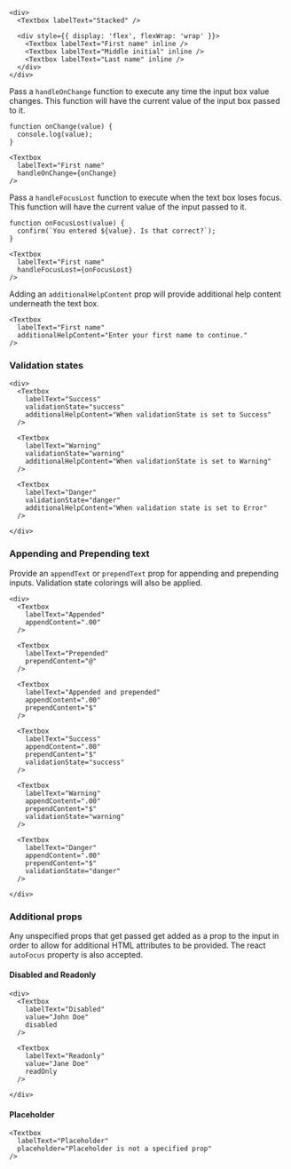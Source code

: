 ```
<div>
  <Textbox labelText="Stacked" />

  <div style={{ display: 'flex', flexWrap: 'wrap' }}>
    <Textbox labelText="First name" inline />
    <Textbox labelText="Middle initial" inline />
    <Textbox labelText="Last name" inline />
  </div>
</div>
```

Pass a ``handleOnChange`` function to execute any time the input box value changes. This function will have the current value of the input box passed to it.

```
function onChange(value) {
  console.log(value);
}

<Textbox
  labelText="First name"
  handleOnChange={onChange}
/>
```

Pass a ``handleFocusLost`` function to execute when the text box loses focus. This function will have the current value of the input passed to it.

```
function onFocusLost(value) {
  confirm(`You entered ${value}. Is that correct?`);
}

<Textbox
  labelText="First name"
  handleFocusLost={onFocusLost}
/>
```

Adding an ``additionalHelpContent`` prop will provide additional help content underneath the text box.

```
<Textbox
  labelText="First name"
  additionalHelpContent="Enter your first name to continue."
/>
```

### Validation states

```
<div>
  <Textbox
    labelText="Success"
    validationState="success"
    additionalHelpContent="When validationState is set to Success"
  />

  <Textbox
    labelText="Warning"
    validationState="warning"
    additionalHelpContent="When validationState is set to Warning"
  />

  <Textbox
    labelText="Danger"
    validationState="danger"
    additionalHelpContent="When validation state is set to Error"
  />

</div>
```

### Appending and Prepending text

Provide an ``appendText`` or ``prependText`` prop for appending and prepending inputs. Validation state colorings will also be applied.

```
<div>
  <Textbox
    labelText="Appended"
    appendContent=".00"
  />

  <Textbox
    labelText="Prepended"
    prependContent="@"
  />

  <Textbox
    labelText="Appended and prepended"
    appendContent=".00"
    prependContent="$"
  />

  <Textbox
    labelText="Success"
    appendContent=".00"
    prependContent="$"
    validationState="success"
  />

  <Textbox
    labelText="Warning"
    appendContent=".00"
    prependContent="$"
    validationState="warning"
  />

  <Textbox
    labelText="Danger"
    appendContent=".00"
    prependContent="$"
    validationState="danger"
  />

</div>
```

### Additional props

Any unspecified props that get passed get added as a prop to the input in order to allow for additional HTML attributes to be provided.
The react ``autoFocus`` property is also accepted.

#### Disabled and Readonly

```
<div>
  <Textbox
    labelText="Disabled"
    value="John Doe"
    disabled
  />

  <Textbox
    labelText="Readonly"
    value="Jane Doe"
    readOnly
  />

</div>
```
#### Placeholder

```
<Textbox
  labelText="Placeholder"
  placeholder="Placeholder is not a specified prop"
/>
```
